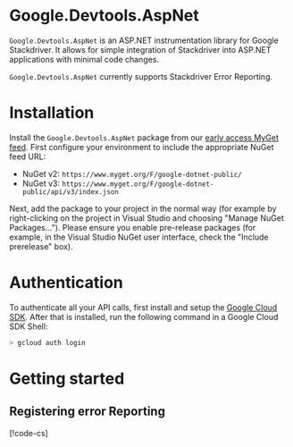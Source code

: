 # Google.Devtools.AspNet

`Google.Devtools.AspNet` is an ASP.NET instrumentation library for Google Stackdriver.
It allows for simple integration of Stackdriver into ASP.NET applications with minimal code changes.

`Google.Devtools.AspNet` currently supports Stackdriver Error Reporting.

# Installation

Install the `Google.Devtools.AspNet` package from our
[early access MyGet
feed](https://www.myget.org/gallery/google-dotnet-public).
First configure your environment to include the appropriate NuGet feed
URL:

- NuGet v2: `https://www.myget.org/F/google-dotnet-public/`
- NuGet v3: `https://www.myget.org/F/google-dotnet-public/api/v3/index.json`

Next, add the package to your project in the normal way (for example
by right-clicking on the project in Visual Studio and choosing
"Manage NuGet Packages..."). Please ensure you enable pre-release
packages (for example, in the Visual Studio NuGet user interface,
check the "Include prerelease" box).

# Authentication

To authenticate all your API calls, first install and setup the
[Google Cloud SDK](https://cloud.google.com/sdk/). After that is
installed, run the following command in a Google Cloud SDK Shell:

```sh
> gcloud auth login
```

# Getting started

## Registering error Reporting

[!code-cs[](obj/snippets/Google.Devtools.AspNet.AspNet.txt#RegisterExceptionLogger)]
